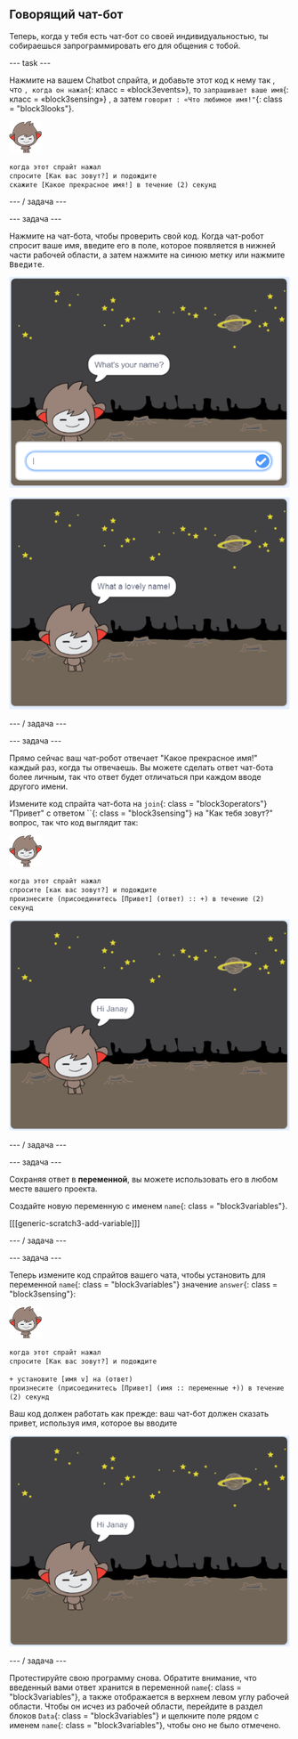 ## Говорящий чат-бот

Теперь, когда у тебя есть чат-бот со своей индивидуальностью, ты собираешься запрограммировать его для общения с тобой.

\--- task \---

Нажмите на вашем Chatbot спрайта, и добавьте этот код к нему так , что `, когда он нажал`{: класс = «block3events»}, то `запрашивает ваше имя`{: класс = «block3sensing»} , а затем `говорит : «Что любимое имя!"`{: class = "block3looks"}.

![нано спрайт](images/nano-sprite.png)

```blocks3
когда этот спрайт нажал
спросите [Как вас зовут?] и подождите
скажите [Какое прекрасное имя!] в течение (2) секунд
```

\--- / задача \---

\--- задача \---

Нажмите на чат-бота, чтобы проверить свой код. Когда чат-робот спросит ваше имя, введите его в поле, которое появляется в нижней части рабочей области, а затем нажмите на синюю метку или нажмите <kbd>Введите</kbd>.

![Тестирование ответа ChatBot](images/chatbot-ask-test1.png)

![Тестирование ответа ChatBot](images/chatbot-ask-test2.png)

\--- / задача \---

\--- задача \---

Прямо сейчас ваш чат-робот отвечает "Какое прекрасное имя!" каждый раз, когда ты отвечаешь. Вы можете сделать ответ чат-бота более личным, так что ответ будет отличаться при каждом вводе другого имени.

Измените код спрайта чат-бота на `join`{: class = "block3operators"} "Привет" с ответом ``{: class = "block3sensing"} на "Как тебя зовут?" вопрос, так что код выглядит так:

![нано спрайт](images/nano-sprite.png)

```blocks3
когда этот спрайт нажал
спросите [как вас зовут?] и подождите
произнесите (присоединитесь [Привет] (ответ) :: +) в течение (2) секунд
```

![Тестирование персонального ответа](images/chatbot-answer-test.png)

\--- / задача \---

\--- задача \---

Сохраняя ответ в **переменной**, вы можете использовать его в любом месте вашего проекта.

Создайте новую переменную с именем `name`{: class = "block3variables"}.

[[[generic-scratch3-add-variable]]]

\--- / задача \---

\--- задача \---

Теперь измените код спрайтов вашего чата, чтобы установить для переменной `name`{: class = "block3variables"} значение `answer`{: class = "block3sensing"}:

![нано спрайт](images/nano-sprite.png)

```blocks3
когда этот спрайт нажал
спросите [Как вас зовут?] и подождите

+ установите [имя v] на (ответ)
произнесите (присоединитесь [Привет] (имя :: переменные +)) в течение (2) секунд
```

Ваш код должен работать как прежде: ваш чат-бот должен сказать привет, используя имя, которое вы вводите

![Тестирование персонального ответа](images/chatbot-answer-test.png)

\--- / задача \---

Протестируйте свою программу снова. Обратите внимание, что введенный вами ответ хранится в переменной `name`{: class = "block3variables"}, а также отображается в верхнем левом углу рабочей области. Чтобы он исчез из рабочей области, перейдите в раздел блоков `Data`{: class = "block3variables"} и щелкните поле рядом с именем `name`{: class = "block3variables"}, чтобы оно не было отмечено.